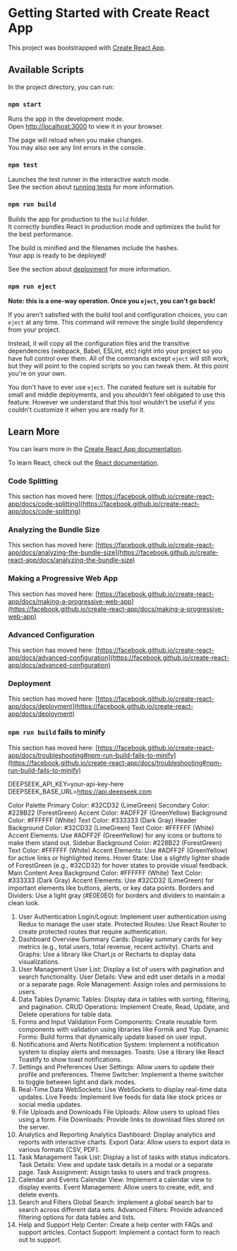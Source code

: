 # Getting Started with Create React App

This project was bootstrapped with [Create React App](https://github.com/facebook/create-react-app).

## Available Scripts

In the project directory, you can run:

### `npm start`

Runs the app in the development mode.\
Open [http://localhost:3000](http://localhost:3000) to view it in your browser.

The page will reload when you make changes.\
You may also see any lint errors in the console.

### `npm test`

Launches the test runner in the interactive watch mode.\
See the section about [running tests](https://facebook.github.io/create-react-app/docs/running-tests) for more information.

### `npm run build`

Builds the app for production to the `build` folder.\
It correctly bundles React in production mode and optimizes the build for the best performance.

The build is minified and the filenames include the hashes.\
Your app is ready to be deployed!

See the section about [deployment](https://facebook.github.io/create-react-app/docs/deployment) for more information.

### `npm run eject`

**Note: this is a one-way operation. Once you `eject`, you can't go back!**

If you aren't satisfied with the build tool and configuration choices, you can `eject` at any time. This command will remove the single build dependency from your project.

Instead, it will copy all the configuration files and the transitive dependencies (webpack, Babel, ESLint, etc) right into your project so you have full control over them. All of the commands except `eject` will still work, but they will point to the copied scripts so you can tweak them. At this point you're on your own.

You don't have to ever use `eject`. The curated feature set is suitable for small and middle deployments, and you shouldn't feel obligated to use this feature. However we understand that this tool wouldn't be useful if you couldn't customize it when you are ready for it.

## Learn More

You can learn more in the [Create React App documentation](https://facebook.github.io/create-react-app/docs/getting-started).

To learn React, check out the [React documentation](https://reactjs.org/).

### Code Splitting

This section has moved here: [https://facebook.github.io/create-react-app/docs/code-splitting](https://facebook.github.io/create-react-app/docs/code-splitting)

### Analyzing the Bundle Size

This section has moved here: [https://facebook.github.io/create-react-app/docs/analyzing-the-bundle-size](https://facebook.github.io/create-react-app/docs/analyzing-the-bundle-size)

### Making a Progressive Web App

This section has moved here: [https://facebook.github.io/create-react-app/docs/making-a-progressive-web-app](https://facebook.github.io/create-react-app/docs/making-a-progressive-web-app)

### Advanced Configuration

This section has moved here: [https://facebook.github.io/create-react-app/docs/advanced-configuration](https://facebook.github.io/create-react-app/docs/advanced-configuration)

### Deployment

This section has moved here: [https://facebook.github.io/create-react-app/docs/deployment](https://facebook.github.io/create-react-app/docs/deployment)

### `npm run build` fails to minify

This section has moved here: [https://facebook.github.io/create-react-app/docs/troubleshooting#npm-run-build-fails-to-minify](https://facebook.github.io/create-react-app/docs/troubleshooting#npm-run-build-fails-to-minify)


DEEPSEEK_API_KEY=your-api-key-here
DEEPSEEK_BASE_URL=https://api.deepseek.com

Color Palette
Primary Color: #32CD32 (LimeGreen)
Secondary Color: #228B22 (ForestGreen)
Accent Color: #ADFF2F (GreenYellow)
Background Color: #FFFFFF (White)
Text Color: #333333 (Dark Gray)
Header
Background Color: #32CD32 (LimeGreen)
Text Color: #FFFFFF (White)
Accent Elements: Use #ADFF2F (GreenYellow) for any icons or buttons to make them stand out.
Sidebar
Background Color: #228B22 (ForestGreen)
Text Color: #FFFFFF (White)
Accent Elements: Use #ADFF2F (GreenYellow) for active links or highlighted items.
Hover State: Use a slightly lighter shade of ForestGreen (e.g., #32CD32) for hover states to provide visual feedback.
Main Content Area
Background Color: #FFFFFF (White)
Text Color: #333333 (Dark Gray)
Accent Elements: Use #32CD32 (LimeGreen) for important elements like buttons, alerts, or key data points.
Borders and Dividers: Use a light gray (#E0E0E0) for borders and dividers to maintain a clean look.


1. User Authentication
Login/Logout: Implement user authentication using Redux to manage the user state.
Protected Routes: Use React Router to create protected routes that require authentication.
2. Dashboard Overview
Summary Cards: Display summary cards for key metrics (e.g., total users, total revenue, recent activity).
Charts and Graphs: Use a library like Chart.js or Recharts to display data visualizations.
3. User Management
User List: Display a list of users with pagination and search functionality.
User Details: View and edit user details in a modal or a separate page.
Role Management: Assign roles and permissions to users.
4. Data Tables
Dynamic Tables: Display data in tables with sorting, filtering, and pagination.
CRUD Operations: Implement Create, Read, Update, and Delete operations for table data.
5. Forms and Input Validation
Form Components: Create reusable form components with validation using libraries like Formik and Yup.
Dynamic Forms: Build forms that dynamically update based on user input.
6. Notifications and Alerts
Notification System: Implement a notification system to display alerts and messages.
Toasts: Use a library like React Toastify to show toast notifications.
7. Settings and Preferences
User Settings: Allow users to update their profile and preferences.
Theme Switcher: Implement a theme switcher to toggle between light and dark modes.
8. Real-Time Data
WebSockets: Use WebSockets to display real-time data updates.
Live Feeds: Implement live feeds for data like stock prices or social media updates.
9. File Uploads and Downloads
File Uploads: Allow users to upload files using a form.
File Downloads: Provide links to download files stored on the server.
10. Analytics and Reporting
Analytics Dashboard: Display analytics and reports with interactive charts.
Export Data: Allow users to export data in various formats (CSV, PDF).
11. Task Management
Task List: Display a list of tasks with status indicators.
Task Details: View and update task details in a modal or a separate page.
Task Assignment: Assign tasks to users and track progress.
12. Calendar and Events
Calendar View: Implement a calendar view to display events.
Event Management: Allow users to create, edit, and delete events.
13. Search and Filters
Global Search: Implement a global search bar to search across different data sets.
Advanced Filters: Provide advanced filtering options for data tables and lists.
14. Help and Support
Help Center: Create a help center with FAQs and support articles.
Contact Support: Implement a contact form to reach out to support.